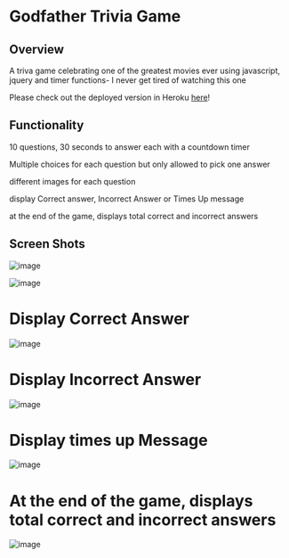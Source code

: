 # Godfather Trivia Game

## Overview

A triva game celebrating one of the greatest movies ever using javascript, jquery and timer functions- I never get tired of watching this one

Please check out the deployed version in Heroku [here](https://godfather.herokuapp.com/)!

## Functionality

10 questions, 30 seconds to answer each with a countdown timer

Multiple choices for each question but  only allowed to pick one answer

different images for each question

display Correct answer, Incorrect Answer or Times Up message

at the end of the game, displays total correct and incorrect answers

## Screen Shots

![image](https://user-images.githubusercontent.com/26799439/35920397-c16f0ada-0be5-11e8-9b62-e6c07b2246fc.png)

![image](https://user-images.githubusercontent.com/26799439/35920616-56af6040-0be6-11e8-9db2-503838fc72dc.png)

# Display Correct Answer

![image](https://user-images.githubusercontent.com/26799439/35920731-ab891426-0be6-11e8-978d-1b3f4373be2a.png)

# Display Incorrect Answer

![image](https://user-images.githubusercontent.com/26799439/35920832-02e92832-0be7-11e8-8383-1cdc7452154d.png)

# Display times up Message

![image](https://user-images.githubusercontent.com/26799439/35920778-d41eb544-0be6-11e8-9a0f-2dcc87bf89d5.png)

# At the end of the game, displays total correct and incorrect answers

![image](https://user-images.githubusercontent.com/26799439/35920686-829f4148-0be6-11e8-897a-4abbb255c4f8.png)

